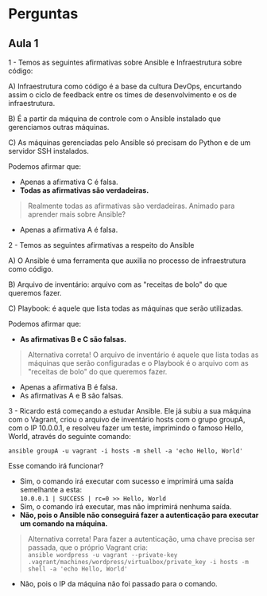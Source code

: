 # Perguntas

## Aula 1

1 - Temos as seguintes afirmativas sobre Ansible e Infraestrutura sobre código:

A) Infraestrutura como código é a base da cultura DevOps, encurtando assim o ciclo de feedback entre os times de desenvolvimento e os de infraestrutura.

B) É a partir da máquina de controle com o Ansible instalado que gerenciamos outras máquinas.

C) As máquinas gerenciadas pelo Ansible só precisam do Python e de um servidor SSH instalados.

Podemos afirmar que:

- Apenas a afirmativa C é falsa.
- __Todas as afirmativas são verdadeiras.__

> Realmente todas as afirmativas são verdadeiras. Animado para aprender mais sobre Ansible?

- Apenas a afirmativa A é falsa.

2 - Temos as seguintes afirmativas a respeito do Ansible

A) O Ansible é uma ferramenta que auxilia no processo de infraestrutura como código.

B) Arquivo de inventário: arquivo com as "receitas de bolo" do que queremos fazer.

C) Playbook: é aquele que lista todas as máquinas que serão utilizadas.

Podemos afirmar que:

- __As afirmativas B e C são falsas.__

> Alternativa correta! O arquivo de inventário é aquele que lista todas as máquinas que serão configuradas e o Playbook é o arquivo com as "receitas de bolo" do que queremos fazer.

- Apenas a afirmativa B é falsa.
- As afirmativas A e B são falsas.

3 - Ricardo está começando a estudar Ansible. Ele já subiu a sua máquina com o Vagrant, criou o arquivo de inventário hosts com o grupo groupA, com o IP 10.0.0.1, e resolveu fazer um teste, imprimindo o famoso Hello, World, através do seguinte comando:

```ansible groupA -u vagrant -i hosts -m shell -a 'echo Hello, World'```

Esse comando irá funcionar?

- Sim, o comando irá executar com sucesso e imprimirá uma saída semelhante a esta:  
```10.0.0.1 | SUCCESS | rc=0 >> Hello, World```
- Sim, o comando irá executar, mas não imprimirá nenhuma saída.
- __Não, pois o Ansible não conseguirá fazer a autenticação para executar um comando na máquina.__

> Alternativa correta! Para fazer a autenticação, uma chave precisa ser passada, que o próprio Vagrant cria:  
> ```ansible wordpress -u vagrant --private-key .vagrant/machines/wordpress/virtualbox/private_key -i hosts -m shell -a 'echo Hello, World'```

- Não, pois o IP da máquina não foi passado para o comando.
